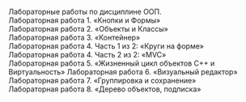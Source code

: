 Лабораторные работы по дисциплине ООП.  
Лабораторная работа 1. «Кнопки и Формы»  
Лабораторная работа 2. «Объекты и Классы»  
Лабораторная работа 3. «Контейнер»  
Лабораторная работа 4. Часть 1 из 2: «Круги на форме»  
Лабораторная работа 4. Часть 2 из 2: «MVC»  
Лабораторная работа 5. «Жизненный цикл объектов С++ и Виртуальность» Лабораторная работа 6. «Визуальный редактор» Лабораторная работа 7. «Группировка и сохранение»  
Лабораторная работа 8. «Дерево объектов, подписка»  
